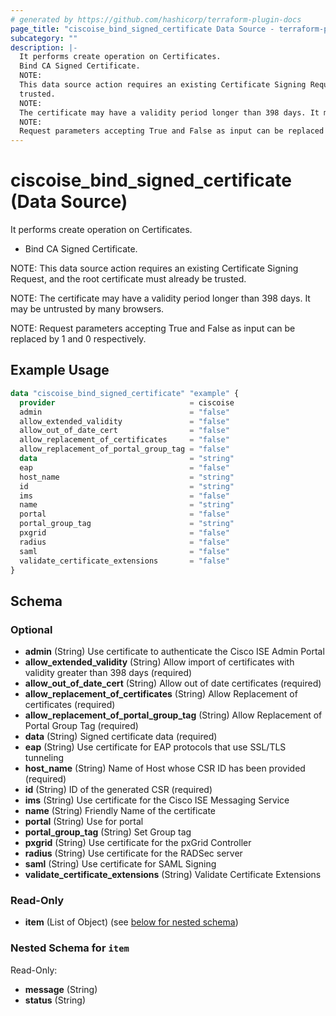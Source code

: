 ```yaml
---
# generated by https://github.com/hashicorp/terraform-plugin-docs
page_title: "ciscoise_bind_signed_certificate Data Source - terraform-provider-ciscoise"
subcategory: ""
description: |-
  It performs create operation on Certificates.
  Bind CA Signed Certificate.
  NOTE:
  This data source action requires an existing Certificate Signing Request, and the root certificate must already be
  trusted.
  NOTE:
  The certificate may have a validity period longer than 398 days. It may be untrusted by many browsers.
  NOTE:
  Request parameters accepting True and False as input can be replaced by 1 and 0 respectively.
---
```


# ciscoise_bind_signed_certificate (Data Source)

It performs create operation on Certificates.

- Bind CA Signed Certificate.

NOTE:
This data source action requires an existing Certificate Signing Request, and the root certificate must already be
trusted.

NOTE:
The certificate may have a validity period longer than 398 days. It may be untrusted by many browsers.

NOTE:
Request parameters accepting True and False as input can be replaced by 1 and 0 respectively.

## Example Usage

```terraform
data "ciscoise_bind_signed_certificate" "example" {
  provider                              = ciscoise
  admin                                 = "false"
  allow_extended_validity               = "false"
  allow_out_of_date_cert                = "false"
  allow_replacement_of_certificates     = "false"
  allow_replacement_of_portal_group_tag = "false"
  data                                  = "string"
  eap                                   = "false"
  host_name                             = "string"
  id                                    = "string"
  ims                                   = "false"
  name                                  = "string"
  portal                                = "false"
  portal_group_tag                      = "string"
  pxgrid                                = "false"
  radius                                = "false"
  saml                                  = "false"
  validate_certificate_extensions       = "false"
}
```

<!-- schema generated by tfplugindocs -->
## Schema

### Optional

- **admin** (String) Use certificate to authenticate the Cisco ISE Admin Portal
- **allow_extended_validity** (String) Allow import of certificates with validity greater than 398 days (required)
- **allow_out_of_date_cert** (String) Allow out of date certificates (required)
- **allow_replacement_of_certificates** (String) Allow Replacement of certificates (required)
- **allow_replacement_of_portal_group_tag** (String) Allow Replacement of Portal Group Tag (required)
- **data** (String) Signed certificate data (required)
- **eap** (String) Use certificate for EAP protocols that use SSL/TLS tunneling
- **host_name** (String) Name of Host whose CSR ID has been provided (required)
- **id** (String) ID of the generated CSR (required)
- **ims** (String) Use certificate for the Cisco ISE Messaging Service
- **name** (String) Friendly Name of the certificate
- **portal** (String) Use for portal
- **portal_group_tag** (String) Set Group tag
- **pxgrid** (String) Use certificate for the pxGrid Controller
- **radius** (String) Use certificate for the RADSec server
- **saml** (String) Use certificate for SAML Signing
- **validate_certificate_extensions** (String) Validate Certificate Extensions

### Read-Only

- **item** (List of Object) (see [below for nested schema](#nestedatt--item))

<a id="nestedatt--item"></a>
### Nested Schema for `item`

Read-Only:

- **message** (String)
- **status** (String)


